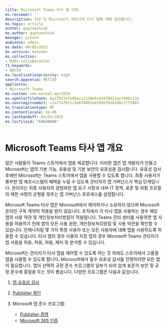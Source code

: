 ```yaml
---
title: Microsoft Teams 타사 앱 이해
ms.reviewer: ''
description: ISV 및 Microsoft 파트너의 타사 앱에 대해 알아봅니다.
ms.topic: article
author: guptaashish
ms.author: guptaashish
manager: prkosh
audience: admin
ms.date: 04/05/2022
ms.service: msteams
ms.collection:
- M365-collaboration
f1.keywords:
- NOCSH
ms.localizationpriority: high
search.appverid: MET150
appliesto:
- Microsoft Teams
ms.custom: seo-marvel-apr2020
ms.openlocfilehash: 8a27027efe95accc110e5c03676821acf04bc13e
ms.sourcegitcommit: c2a77ef9c1c9e6f00b3a4589bf02b100c37f5801
ms.translationtype: MT
ms.contentlocale: ko-KR
ms.lasthandoff: 04/05/2022
ms.locfileid: "64649046"
---
```

# <a name="overview-of-third-party-apps-in-microsoft-teams"></a>Microsoft Teams 타사 앱 개요

많은 사람들이 Teams 스토어에서 앱을 제공합니다. 이러한 앱은 앱 개발자가 만들고 Microsoft는 앱의 기본 기능, 유용성 및 기본 보안의 유효성을 검사합니다. 유효성 검사 후에만 Microsoft는 Teams 스토어에서 앱을 사용할 수 있도록 합니다. 최종 사용자가 풍부한 앱 에코시스템의 혜택을 누릴 수 있도록 관리자의 앱 거버넌스가 핵심 단계입니다. 관리자는 최종 사용자의 광범위한 앱 요구 사항과 내부 IT 정책, 표준 및 위험 프로필의 제한 사항의 균형을 맞추는 앱 거버넌스 프로세스를 설정합니다.

Microsoft Teams 타사 앱은 Microsoft에서 제어하거나 소유하지 않으며 Microsoft 온라인 구독 계약의 적용을 받지 않습니다. 조직에서 각 타사 앱을 사용하는 경우 해당 앱의 사용 약관 및 개인정보처리방침이 적용됩니다. Teams 관리 센터를 사용하면 앱 사용을 허용하기 전에 앱의 모든 사용 권한, 개인정보처리방침 및 사용 약관을 확인할 수 있습니다. 언제나처럼 몇 가지 특정 사용자 또는 모든 사용자에 대해 앱을 사용하도록 허용할 수 있습니다. 타사 앱의 경우 사용자 지정 앱의 경우 Microsoft Teams 관리자가 앱 사용을 허용, 허용, 허용, 제어 및 분석할 수 있습니다.

Microsoft는 관리자가 타사 앱을 제어할 수 있도록 하는 것 외에도 스토어에서 고품질 앱을 사용할 수 있도록 합니다. Microsoft에서 필수 유효성 검사를 진행하려면 모든 앱이 필요합니다. 앱이 선택적 규정 준수 프로그램의 일부가 되어 업계 표준의 보안 및 규정 준수에 중점을 두는 것이 좋습니다. 다양한 프로그램은 다음과 같습니다.

1. [앱 유효성 검사](overview-of-app-validation.md#app-validation-and-testing)
1. [Publisher 확인](overview-of-app-validation.md#publisher-verification)
1. Microsoft 앱 준수 프로그램:

   * [Publisher 증명](overview-of-app-validation.md#publisher-attestation)
   * [Microsoft 365 인증](overview-of-app-validation.md#microsoft-365-certification)
